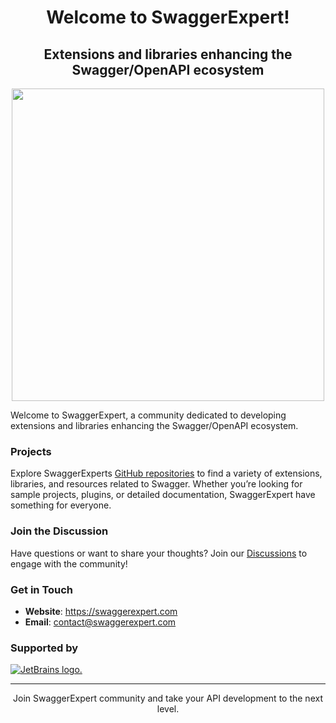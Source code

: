 <div align="center">
    <h1>Welcome to SwaggerExpert!</h1>
    <h2>Extensions and libraries enhancing the Swagger/OpenAPI ecosystem</h2>
    <img src="https://github.com/swaggerexpert/.github/assets/193286/beb92e81-2b1b-4592-b6f4-325bf67ad44a" width="500"  />
<!--     <p> <i>Providing insights and solutions for Swagger tools.</i> </p> -->
</div>

Welcome to SwaggerExpert, a community dedicated to developing extensions and libraries enhancing the Swagger/OpenAPI ecosystem. 

### Projects

Explore SwaggerExperts [GitHub repositories](https://github.com/orgs/swaggerexpert/repositories) to find a variety of extensions, libraries, and resources related to Swagger. 
Whether you’re looking for sample projects, plugins, or detailed documentation, SwaggerExpert have something for everyone.

### Join the Discussion

Have questions or want to share your thoughts? Join our [Discussions](https://github.com/orgs/swaggerexpert/discussions) to engage with the community!

### Get in Touch

- **Website**: https://swaggerexpert.com
- **Email**: contact@swaggerexpert.com

### Supported by

[![JetBrains logo.](https://resources.jetbrains.com/storage/products/company/brand/logos/jetbrains.svg)](https://jb.gg/OpenSourceSupport)

---

<div align="center">
  <p>Join SwaggerExpert community and take your API development to the next level.</p>
</div>
